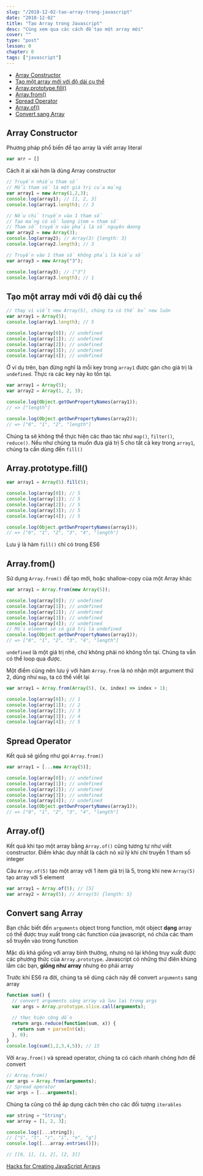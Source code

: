 ```yaml
---
slug: "/2018-12-02-tao-array-trong-javascript"
date: "2018-12-02"
title: "Tạo Array trong Javascript"
desc: "Cùng xem qua các cách để tạo một array mới"
cover: ""
type: "post"
lesson: 0
chapter: 0
tags: ["javascript"]
---
```


<!-- TOC -->

- [Array Constructor](#array-constructor)
- [Tạo một array mới với độ dài cụ thể](#tạo-một-array-mới-với-độ-dài-cụ-thể)
- [Array.prototype.fill()](#arrayprototypefill)
- [Array.from()](#arrayfrom)
- [Spread Operator](#spread-operator)
- [Array.of()](#arrayof)
- [Convert sang Array](#convert-sang-array)

<!-- /TOC -->

## Array Constructor

Phương pháp phổ biến để tạo array là viết array literal 

```js
var arr = []
```

Cách ít ai xài hơn là dùng Array constructor

```js
// Truyền nhiều tham số
// Mỗi tham số là một giá trị của mảng
var array1 = new Array(1,2,3);
console.log(array1); // [1, 2, 3]
console.log(array1.length); // 3

// Nếu chỉ truyền vào 1 tham số
// Tạo mảng có số lượng item = tham số
// Tham số truyền vào phải là số nguyên dương
var array2 = new Array(3);
console.log(array2); // Array(3) {length: 3}
console.log(array2.length); // 3

// Truyền vào 1 tham số không phải là kiểu số
var array3 = new Array("3");

console.log(array3); // ["3"]
console.log(array3.length); // 1
```

## Tạo một array mới với độ dài cụ thể

```js
// thay vì viết new Array(5), chúng ta có thể bỏ new luôn
var array1 = Array(5);
console.log(array1.length); // 5

console.log(array[0]); // undefined
console.log(array[1]); // undefined
console.log(array[2]); // undefined
console.log(array[3]); // undefined
console.log(array[4]); // undefined

```

Ở ví dụ trên, bạn đừng nghĩ là mỗi key trong `array1` được gán cho giá trị là `undefined`. Thực ra các key này ko tồn tại.

```js
var array1 = Array(5);
var array2 = Array(1, 2, 3);

console.log(Object.getOwnPropertyNames(array1));
// => ["length"]

console.log(Object.getOwnPropertyNames(array2));
// => ["0", "1", "2", "length"]
```

Chúng ta sẽ không thể thực hiện các thao tác như `map()`, `filter()`, `reduce()`. Nếu như chúng ta muốn đưa giá trị 5 cho tất cả key trong `array1`, chúng ta cần dùng đến `fill()`

## Array.prototype.fill()

```js
var array1 = Array(5).fill(5);

console.log(array[0]); // 5
console.log(array[1]); // 5
console.log(array[2]); // 5
console.log(array[3]); // 5
console.log(array[4]); // 5

console.log(Object.getOwnPropertyNames(array1));
// => ["0", "1", "2", "3", "4", "length"]
```

Lưu ý là hàm `fill()` chỉ có trong ES6


## Array.from()

Sử dụng `Array.from()` để tạo mới, hoặc shallow-copy của một Array khác

```js
var array1 = Array.from(new Array(5));

console.log(array[0]); // undefined
console.log(array[1]); // undefined
console.log(array[2]); // undefined
console.log(array[3]); // undefined
console.log(array[4]); // undefined
// Mỗi element sẽ có giá trị là undefined
console.log(Object.getOwnPropertyNames(array1));
// => ["0", "1", "2", "3", "4", "length"]
```

`undefined` là một giá trị nhé, chứ không phải nó không tồn tại. Chúng ta vẫn có thể loop qua được.

Một điểm cũng nên lưu ý với hàm `Array.from` là nó nhận một argument thứ 2, dùng như `map`, ta có thể viết lại

```js
var array1 = Array.from(Array(5), (x, index) => index + 1);

console.log(array[0]); // 1
console.log(array[1]); // 2
console.log(array[2]); // 3
console.log(array[3]); // 4
console.log(array[4]); // 5
```

## Spread Operator

Kết quả sẽ giống như gọi `Array.from()`

```js
var array1 = [...new Array(5)];

console.log(array[0]); // undefined
console.log(array[1]); // undefined
console.log(array[2]); // undefined
console.log(array[3]); // undefined
console.log(array[4]); // undefined
console.log(Object.getOwnPropertyNames(array1));
// => ["0", "1", "2", "3", "4", "length"]
```

## Array.of()

Kết quả khi tạo một array bằng `Array.of()` cũng tương tự như viết constructor. Điểm khác duy nhất là cách nó xử lý khi chỉ truyền 1 tham số integer

Câu `Array.of(5)` tạo một array với 1 item giá trị là 5, trong khi new `Array(5)` tạo array với 5 element

```js
var array1 = Array.of(5); // [5]
var array2 = Array(5); // Array(5) {length: 5}
```

## Convert sang Array

Bạn chắc biết đến `arguments` object  trong function, một object **dạng** array có thể được truy xuất trong các function của javascript, nó chứa các tham số truyền vào trong function

Mặc dù khá giống với array bình thường, nhưng nó lại không truy xuất được các phương thức của `Array.prototype`. Javascript có những thứ điên khùng lắm các bạn, **giống như array** nhưng éo phải array

Trước khi ES6 ra đời, chúng ta sẽ dùng cách này để convert `arguments` sang array

```js
function sum() {
  // convert arguments sáng array và lưu lại trong args
  var args = Array.prototype.slice.call(arguments);

  // thực hiện cộng dồn
  return args.reduce(function(sum, x)) {
    return sum + parseInt(x);
  }, 0);
}
console.log(sum(1,2,3,4,5)); // 15
```

Với `Aray.from()` và spread operator, chúng ta có cách nhanh chóng hơn để convert

```js
// Array.from()
var args = Array.from(arguments);
// Spread operator
var args = [...arguments];
```

Chúng ta cũng có thể áp dụng cách trên cho các đối tượng `iterables`

```js
var string = "String";
var array = [1, 2, 3];

console.log([...string]);
// ["S", "t", "r", "i", "n", "g"]
console.log([...array.entries()]);

// [[0, 1], [1, 2], [2, 3]]
```

<a target="_blank" rel="noopener noreferrer" href="https://medium.freecodecamp.org/https-medium-com-gladchinda-hacks-for-creating-javascript-arrays-a1b80cb372b">Hacks for Creating JavaScript Arrays</a>
